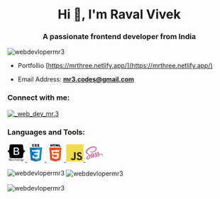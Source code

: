 <h1 align="center">Hi 👋, I'm Raval Vivek</h1>
<h3 align="center">A passionate frontend developer from India</h3>
<img align="right" width="400" src="">
<p align="left"> <img src="https://komarev.com/ghpvc/?username=webdevlopermr3&label=Profile%20views&color=0e75b6&style=flat" alt="webdevlopermr3" /> </p>

- Portfollio [https://mrthree.netlify.app/](https://mrthree.netlify.app/)

- Email Address: **mr3.codes@gmail.com**

<h3 align="left">Connect with me:</h3>
<p align="left">
<a href="https://www.youtube.com/channel/UCed-xGobQRCfvDv3GxEV80g" target="blank"><img align="center" src="https://raw.githubusercontent.com/rahuldkjain/github-profile-readme-generator/master/src/images/icons/Social/youtube.svg" alt="_web_dev_mr.3" height="30" width="40" /></a>
</p>

<h3 align="left">Languages and Tools:</h3>
<p align="left"> <a href="https://getbootstrap.com" target="_blank" rel="noreferrer"> <img src="https://raw.githubusercontent.com/devicons/devicon/master/icons/bootstrap/bootstrap-plain-wordmark.svg" alt="bootstrap" width="40" height="40"/> </a> <a href="https://www.w3schools.com/css/" target="_blank" rel="noreferrer"> <img src="https://raw.githubusercontent.com/devicons/devicon/master/icons/css3/css3-original-wordmark.svg" alt="css3" width="40" height="40"/> </a> <a href="https://www.w3.org/html/" target="_blank" rel="noreferrer"> <img src="https://raw.githubusercontent.com/devicons/devicon/master/icons/html5/html5-original-wordmark.svg" alt="html5" width="40" height="40"/> </a> <a href="https://developer.mozilla.org/en-US/docs/Web/JavaScript" target="_blank" rel="noreferrer"> <img src="https://raw.githubusercontent.com/devicons/devicon/master/icons/javascript/javascript-original.svg" alt="javascript" width="40" height="40"/> </a> <a href="https://sass-lang.com" target="_blank" rel="noreferrer"> <img src="https://raw.githubusercontent.com/devicons/devicon/master/icons/sass/sass-original.svg" alt="sass" width="40" height="40"/> </a> </p>

<p><img align="left" src="https://github-readme-stats.vercel.app/api/top-langs?username=webdevlopermr3&show_icons=true&locale=en&layout=compact" alt="webdevlopermr3" /></p>

<p>&nbsp;<img align="center" src="https://github-readme-stats.vercel.app/api?username=webdevlopermr3&show_icons=true&locale=en" alt="webdevlopermr3" /></p>

<p><img align="center" src="https://github-readme-streak-stats.herokuapp.com/?user=webdevlopermr3&" alt="webdevlopermr3" /></p>

